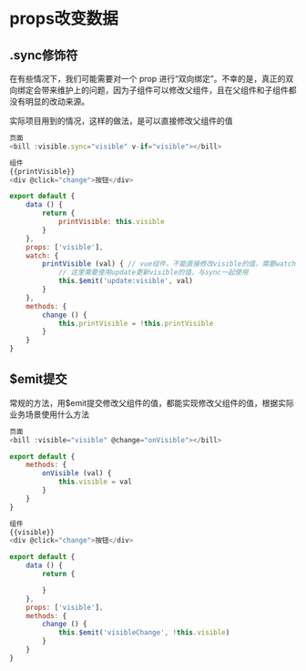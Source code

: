 # props改变数据

## .sync修饰符

在有些情况下，我们可能需要对一个 prop 进行“双向绑定”。不幸的是，真正的双向绑定会带来维护上的问题，因为子组件可以修改父组件，且在父组件和子组件都没有明显的改动来源。

实际项目用到的情况，这样的做法，是可以直接修改父组件的值

```javascript
页面
<bill :visible.sync="visible" v-if="visible"></bill>

组件
{{printVisible}}
<div @click="change">按钮</div>

export default {
    data () {
        return {
            printVisible: this.visible
        }
    },
    props: ['visible'],
    watch: {
        printVisible (val) { // vue组件，不能直接修改visible的值，需要watch监听，再使用update更新
            // 这里需要使用update更新visible的值，与sync一起使用
            this.$emit('update:visible', val)
        }
    },
    methods: {
        change () {
            this.printVisible = !this.printVisible
        }
    }
}
```

## $emit提交

常规的方法，用$emit提交修改父组件的值，都能实现修改父组件的值，根据实际业务场景使用什么方法

```javascript
页面
<bill :visible="visible" @change="onVisible"></bill>

export default {
    methods: {
        onVisible (val) {
            this.visible = val
        }
    }
}

组件
{{visible}}
<div @click="change">按钮</div>

export default {
    data () {
        return {

        }
    },
    props: ['visible'],
    methods: {
        change () {
            this.$emit('visibleChange', !this.visible)
        }
    }
}
```
